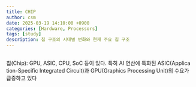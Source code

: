 ```yaml
---
title: CHIP
author: csm
date: 2025-03-19 14:10:00 +0900
categories: [Hardware, Processors]
tags: [study]
description: 칩 구조의 시대별 변화와 현재 주요 칩 구조
---
```


## 

칩(Chip): GPU, ASIC, CPU, SoC 등이 있다. 특히 AI 연산에 특화된 ASIC(Applica
 tion-Specific Integrated Circuit)과 GPU(Graphics Processing Unit)의 수요가 급증하고 
있다
